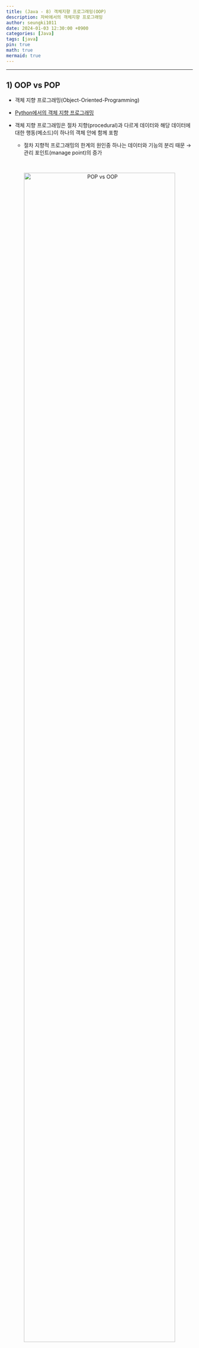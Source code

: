 ```yaml
---
title: (Java - 8) 객체지향 프로그래밍(OOP)
description: 자바에서의 객체지향 프로그래밍
author: seungki1011
date: 2024-01-03 12:30:00 +0900
categories: [Java]
tags: [java]
pin: true
math: true
mermaid: true
---
```


---

## 1) OOP vs POP

* 객체 지향 프로그래밍(Object-Oriented-Programming)
* [Python에서의 객체 지향 프로그래밍](https://seungki1011.github.io/python_6/#PythonObjectOrientedProgramming)



* 객체 지향 프로그래밍은 절차 지향(procedural)과 다르게 데이터와 해당 데이터에 대한 행동(메소드)이 하나의 객체 안에 함께 포함
  * 절차 지향적 프로그래밍의 한계의 원인중 하나는 데이터와 기능의 분리 때문 → 관리 포인트(manage point)의 증가

<br>

<p align="center">   <img src="img/popvsoop.jpeg" alt="POP vs OOP" style="width: 90%;"> </p>

<p align='center'>https://simplesnippets.tech/java-introduction-to-object-oriented-programming-oop/</p>

<br>

---

## 2) Instance Method

* 인스턴스 메소드는 인스턴스 생성 후 ```참조변수.methodName();```으로 호출
  * 인스턴스 메소드는 인스턴스 변수 관련된 작업을 할 수 있음
  * 메소드 내에서 인스턴스 변수 사용 가능



* 객체(instance)는 자신의 메소드를 통해 자신의 멤버 변수에 접근



* 클래스는 기능 역할을 하는 메소드도 포함한다
  * 속성(데이터) : 멤버 변수 + 기능 : 메소드



* 인스턴스 메소드는 ```static``` 접근 제어자 사용 불가

<br>

```java
public class ControllerData {
    int value;

    void increase() {
        value++;
        System.out.println("Increased value(+1) | value = "+value);
    }
}
```

<br>

```java
public class oop1 {
    public static void main(String[] args) {
        ControllerData controllerData = new ControllerData();
        System.out.println("Current value = "+controllerData.value);
        controllerData.increase();
        controllerData.increase();
        controllerData.increase();
        System.out.println("Current value = "+controllerData.value);
    }
}
```

```
Current value = 0
Increased value(+1) | value = 1
Increased value(+1) | value = 2
Increased value(+1) | value = 3
Current value = 3
```

<br>

---

## 3) Static Method

* 정적 메소드
* 객체(instance) 생성 없이 호출 가능
* 인스턴스 멤버와 관련 없는 작업 함
* 메소드 내에 인스턴스 변수 사용 불가
* [Static](https://github.com/seungki1011/Data-Engineering/tree/main/java/(012)%20Static)에서 추가 설명

<br>

---

## 4) Encapsulation

* 캡슐화
* 속성과 기능을 묶어서 필요한 기능을 메소드를 통해 외부에 제공하는 것
* 변수에 대한 직접적인 접근을 막고 인스턴스가 제공하 필드와 메서드를 통해서 접근이 가능하도록 한다
* 캡슐화는 접근 제어자를 ```private```으로 설정해서 외 접근을 제한함
* 메소드는 ```public```으로 설정해서 메소드를 통한 간접 접근만 허용
* [접근제어자(Access Modifier)](https://github.com/seungki1011/Data-Engineering/tree/main/java/(011)%20Access%20Modifier)에서 더 알아보기

<br>

<p align="center">   <img src="img/encapsulation.png" alt="encapsulation" style="width: 90%;"> </p>

<p align='center'>https://waytoeasylearn.com/learn/encapsulation/</p>

<br>

---

## Further Reading

* [함수형 프로그래밍(Functional Programming)](https://www.geeksforgeeks.org/functional-programming-paradigm/)

<br>

---

## Reference

1. [https://www.geeksforgeeks.org/difference-between-oop-and-pop/](https://www.geeksforgeeks.org/difference-between-oop-and-pop/)
1. [https://simplesnippets.tech/java-introduction-to-object-oriented-programming-oop/](https://simplesnippets.tech/java-introduction-to-object-oriented-programming-oop/)
1. [https://waytoeasylearn.com/learn/encapsulation/](https://waytoeasylearn.com/learn/encapsulation/)